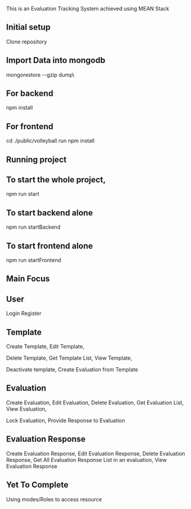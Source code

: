 This is an Evaluation Tracking System achieved using MEAN Stack


## Initial setup
Clone repository

## Import Data into mongodb

mongorestore --gzip dump\

## For backend 
npm install  

## For frontend 
cd ./public/volleyball 
run npm install  


## Running project

## To start the whole project,
  npm run start

## To start backend alone 
  npm run startBackend


## To start frontend alone 
  npm run startFrontend



## Main Focus

## User
Login
Register


## Template 
Create Template,
Edit Template,

Delete Template,
Get Template List,
View Template, 

Deactivate template,
Create Evaluation from Template

## Evaluation 
Create Evaluation,
Edit Evaluation,
Delete Evaluation,
Get Evaluation List,
View Evaluation, 

Lock Evaluation,
Provide Response  to Evaluation

## Evaluation Response 
Create Evaluation Response,
Edit Evaluation Response,
Delete Evaluation Response,
Get  All Evaluation Response List in an evaluation,
View Evaluation Response

## Yet To Complete
Using modes/Roles to access resource